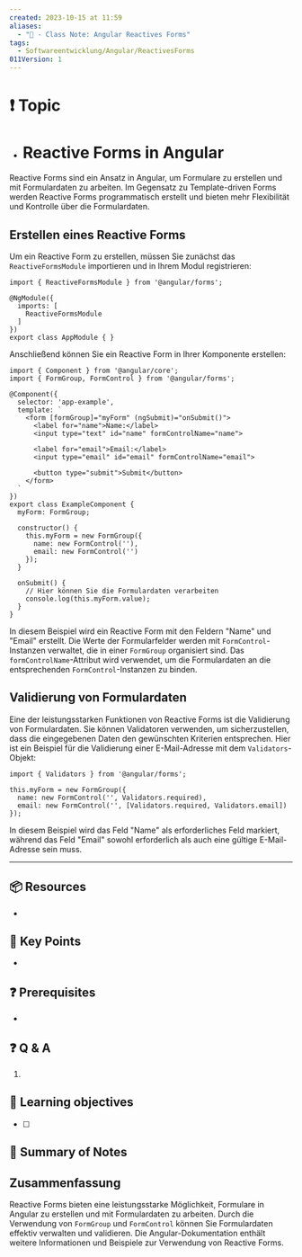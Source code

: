 ```yaml
---
created: 2023-10-15 at 11:59
aliases:
  - "📜 - Class Note: Angular Reactives Forms"
tags:
  - Softwareentwicklung/Angular/ReactivesForms
011Version: 1
---
```

# ❗ Topic
- # Reactive Forms in Angular

Reactive Forms sind ein Ansatz in Angular, um Formulare zu erstellen und mit Formulardaten zu arbeiten. Im Gegensatz zu Template-driven Forms werden Reactive Forms programmatisch erstellt und bieten mehr Flexibilität und Kontrolle über die Formulardaten.

## Erstellen eines Reactive Forms

Um ein Reactive Form zu erstellen, müssen Sie zunächst das `ReactiveFormsModule` importieren und in Ihrem Modul registrieren:

```tsx
import { ReactiveFormsModule } from '@angular/forms';

@NgModule({
  imports: [
    ReactiveFormsModule
  ]
})
export class AppModule { }

```

Anschließend können Sie ein Reactive Form in Ihrer Komponente erstellen:

```tsx
import { Component } from '@angular/core';
import { FormGroup, FormControl } from '@angular/forms';

@Component({
  selector: 'app-example',
  template: `
    <form [formGroup]="myForm" (ngSubmit)="onSubmit()">
      <label for="name">Name:</label>
      <input type="text" id="name" formControlName="name">

      <label for="email">Email:</label>
      <input type="email" id="email" formControlName="email">

      <button type="submit">Submit</button>
    </form>
  `
})
export class ExampleComponent {
  myForm: FormGroup;

  constructor() {
    this.myForm = new FormGroup({
      name: new FormControl(''),
      email: new FormControl('')
    });
  }

  onSubmit() {
    // Hier können Sie die Formulardaten verarbeiten
    console.log(this.myForm.value);
  }
}

```

In diesem Beispiel wird ein Reactive Form mit den Feldern "Name" und "Email" erstellt. Die Werte der Formularfelder werden mit `FormControl`-Instanzen verwaltet, die in einer `FormGroup` organisiert sind. Das `formControlName`-Attribut wird verwendet, um die Formulardaten an die entsprechenden `FormControl`-Instanzen zu binden.

## Validierung von Formulardaten

Eine der leistungsstarken Funktionen von Reactive Forms ist die Validierung von Formulardaten. Sie können Validatoren verwenden, um sicherzustellen, dass die eingegebenen Daten den gewünschten Kriterien entsprechen. Hier ist ein Beispiel für die Validierung einer E-Mail-Adresse mit dem `Validators`-Objekt:

```tsx
import { Validators } from '@angular/forms';

this.myForm = new FormGroup({
  name: new FormControl('', Validators.required),
  email: new FormControl('', [Validators.required, Validators.email])
});

```

In diesem Beispiel wird das Feld "Name" als erforderliches Feld markiert, während das Feld "Email" sowohl erforderlich als auch eine gültige E-Mail-Adresse sein muss.

 ---
## 📦 Resources
- 
## 🔑 Key Points
- 
## ❓ Prerequisites
- 
## ❓ Q & A
1. 
## 🎯 Learning objectives
- [ ] 
## 📃 Summary of Notes

## Zusammenfassung

Reactive Forms bieten eine leistungsstarke Möglichkeit, Formulare in Angular zu erstellen und mit Formulardaten zu arbeiten. Durch die Verwendung von `FormGroup` und `FormControl` können Sie Formulardaten effektiv verwalten und validieren. Die Angular-Dokumentation enthält weitere Informationen und Beispiele zur Verwendung von Reactive Forms.